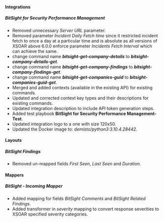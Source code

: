 
#### Integrations
##### BitSight for Security Performance Management
- Removed unnecessary *Server URL* parameter.
- Removed parameter *Incident Daily Fetch time* since it restricted incident fetch to once a day at a particular time and is absolute as all versions of XSOAR above 6.0.0 enforce parameter *Incidents Fetch Interval* which can achieve the same.
- change command name ***bitsight-get-company-details*** to ***bitsight-company-details-get***.
- change command name ***bitsight-get-company-findings*** to ***bitsight-company-findings-get***.
- change command name ***bitsight-get-companies-guid*** to ***bitsight-companies-guid-get***.
- Merged and added contexts (available in the existing API) for existing commands.
- Updated and corrected context key types and their descriptions for existing commands.
- Updated integration description to include API token generation steps.
- Added test playbook **BitSight for Security Performance Management-Test**.
- Updated integration logo to a one with size 120x50. 
- Updated the Docker image to: *demisto/python3:3.10.4.28442*.

#### Layouts
##### BitSight Findings
- Removed un-mapped fields *First Seen*, *Last Seen* and *Duration*.

#### Mappers
##### BitSight - Incoming Mapper
- Added mapping for fields *BitSight Comments* and *BitSight Related Findings*.
- Added transformer in *severity* mapping to convert response severities to XSOAR specified severity categories.  
